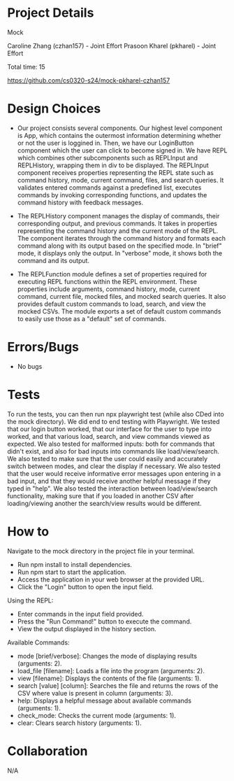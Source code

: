 # Project Details

Mock

Caroline Zhang (czhan157) - Joint Effort
Prasoon Kharel (pkharel) - Joint Effort

Total time: 15

https://github.com/cs0320-s24/mock-pkharel-czhan157

# Design Choices

- Our project consists several components. Our highest level component is App, which contains the outermost information determining whether or not the user is loggined in. Then, we have our LoginButton component which the user can click to become signed in. We have REPL which combines other subcomponents such as REPLInput and REPLHistory, wrapping them in div to be displayed.
  The REPLInput component receives properties representing the REPL state such as command history, mode, current command, files, and search queries. It validates entered commands against a predefined list, executes commands by invoking corresponding functions, and updates the command history with feedback messages.

- The REPLHistory component manages the display of commands, their corresponding output, and previous commands. It takes in properties representing the command history and the current mode of the REPL. The component iterates through the command history and formats each command along with its output based on the specified mode. In "brief" mode, it displays only the output. In "verbose" mode, it shows both the command and its output.

- The REPLFunction module defines a set of properties required for executing REPL functions within the REPL environment. These properties include arguments, command history, mode, current command, current file, mocked files, and mocked search queries. It also provides default custom commands to load, search, and view the mocked CSVs. The module exports a set of default custom commands to easily use those as a "default" set of commands.

# Errors/Bugs

- No bugs

# Tests

To run the tests, you can then run npx playwright test (while also CDed into the mock directory). We did end to end testing with Playwright. We tested that our login button worked, that our interface for the user to type into worked, and that various load, search, and view commands viewed as expected. We also tested for malformed inputs: both for commands that didn't exist, and also for bad inputs into commands like load/view/search. We also tested to make sure that the user could easily and accurately switch between modes, and clear the display if necessary. We also tested that the user would receive informative error messages upon entering in a bad input, and that they would receive another helpful message if they typed in "help". We also tested the interaction between load/view/search functionality, making sure that if you loaded in another CSV after loading/viewing another the search/view results would be different.

# How to

Navigate to the mock directory in the project file in your terminal.

- Run npm install to install dependencies.
- Run npm start to start the application.
- Access the application in your web browser at the provided URL.
- Click the "Login" button to open the input field.

Using the REPL:

- Enter commands in the input field provided.
- Press the "Run Command!" button to execute the command.
- View the output displayed in the history section.

Available Commands:

- mode [brief/verbose]: Changes the mode of displaying results (arguments: 2).
- load_file [filename]: Loads a file into the program (arguments: 2).
- view [filename]: Displays the contents of the file (arguments: 1).
- search [value] [column]: Searches the file and returns the rows of the CSV where value is present in column (arguments: 3).
- help: Displays a helpful message about available commands (arguments: 1).
- check_mode: Checks the current mode (arguments: 1).
- clear: Clears search history (arguments: 1).

# Collaboration

N/A
